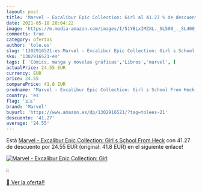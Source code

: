 ```yaml
---
layout: post
title: 'Marvel - Excalibur Epic Collection: Girl al 41.27 % de descuento'
date: 2021-05-18 20:04:22
image: 'https://m.media-amazon.com/images/I/51YBLxIMZXL._SL500_._SL400_.jpg'
comments: true
category: ofertas
author: 'tole.es'
slug: '1302916521-es Marvel - Excalibur Epic Collection: Girl s School From Heck'
sku: '1302916521-es'
tags: [ 'Cómics, manga y novelas gráficas','Libros','marvel', ]
actualPrice: 24.55 EUR
currency: EUR
price: 24.55
comparePrice: 41.8 EUR
prodname: 'Marvel - Excalibur Epic Collection: Girl s School From Heck'
country: 'es'
flag: '🇪🇸'
brand: 'Marvel'
buyurl: 'https://www.amazon.es/dp/1302916521/?tag=tolees-21'
descuento: '41.27'
average: '24.55'
---
```


Está [Marvel - Excalibur Epic Collection: Girl s School From Heck](https://www.amazon.es/dp/1302916521/?tag=tolees-21) con 41.27 de descuento por 24.55 EUR (original: 41.8 EUR) en el siguiente enlace!

[![Marvel - Excalibur Epic Collection: Girl](https://m.media-amazon.com/images/I/51YBLxIMZXL._SL500_._SL400_.jpg)](https://www.amazon.es/dp/1302916521/?tag=tolees-21)

ℹ️:


[🛒 Ver la oferta!!](https://www.amazon.es/dp/1302916521/?tag=tolees-21)
